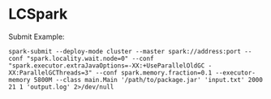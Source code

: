 # LCSpark

Submit Example:

	spark-submit --deploy-mode cluster --master spark://address:port --conf "spark.locality.wait.node=0" --conf "spark.executor.extraJavaOptions=-XX:+UseParallelOldGC -XX:ParallelGCThreads=3" --conf spark.memory.fraction=0.1 --executor-memory 5800M --class main.Main '/path/to/package.jar' 'input.txt' 2000 21 1 'output.log' 2>/dev/null
